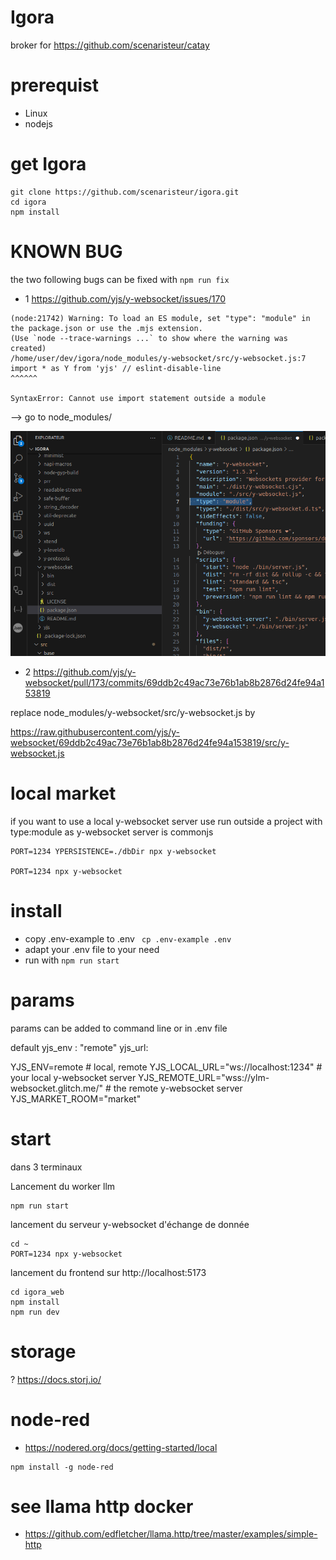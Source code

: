 # Igora

broker for https://github.com/scenaristeur/catay



# prerequist
- Linux
- nodejs


# get Igora
```
git clone https://github.com/scenaristeur/igora.git
cd igora
npm install

```

# KNOWN BUG
the two following bugs can be fixed with `npm run fix`

- 1 https://github.com/yjs/y-websocket/issues/170

```
(node:21742) Warning: To load an ES module, set "type": "module" in the package.json or use the .mjs extension.
(Use `node --trace-warnings ...` to show where the warning was created)
/home/user/dev/igora/node_modules/y-websocket/src/y-websocket.js:7
import * as Y from 'yjs' // eslint-disable-line
^^^^^^

SyntaxError: Cannot use import statement outside a module

```
 --> go to node_modules/

 ![Alt text](/doc/images/y-websocket_bug.png)


- 2 https://github.com/yjs/y-websocket/pull/173/commits/69ddb2c49ac73e76b1ab8b2876d24fe94a153819

replace node_modules/y-websocket/src/y-websocket.js by 

https://raw.githubusercontent.com/yjs/y-websocket/69ddb2c49ac73e76b1ab8b2876d24fe94a153819/src/y-websocket.js


# local market
if you want to use a local y-websocket server use 
run outside a project with type:module as y-websocket server is commonjs
```
PORT=1234 YPERSISTENCE=./dbDir npx y-websocket

PORT=1234 npx y-websocket
```


# install
- copy .env-example to .env ` cp .env-example .env`
- adapt your .env file to your need
- run with `npm run start`

# params 
params can be added to command line or in .env file

default 
yjs_env : "remote"
yjs_url: 

YJS_ENV=remote # local, remote
YJS_LOCAL_URL="ws://localhost:1234" # your local y-websocket server
YJS_REMOTE_URL="wss://ylm-websocket.glitch.me/" # the remote y-websocket server
YJS_MARKET_ROOM="market"


# start
dans 3 terminaux

Lancement du worker llm
```
npm run start
```
lancement du serveur y-websocket d'échange de donnée

```
cd ~
PORT=1234 npx y-websocket
```

lancement du frontend sur http://localhost:5173

```
cd igora_web
npm install
npm run dev
```







# storage
? https://docs.storj.io/


# node-red
- https://nodered.org/docs/getting-started/local
```
npm install -g node-red
```

# see llama http docker
- https://github.com/edfletcher/llama.http/tree/master/examples/simple-http